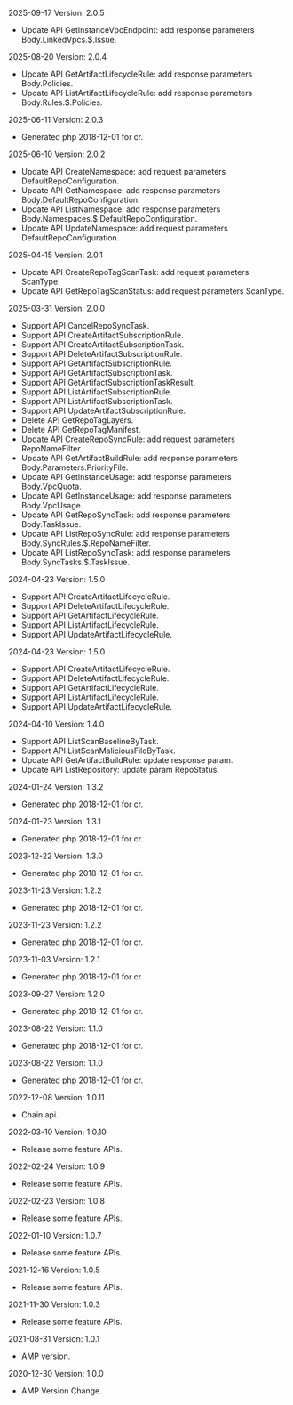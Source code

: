 2025-09-17 Version: 2.0.5
- Update API GetInstanceVpcEndpoint: add response parameters Body.LinkedVpcs.$.Issue.


2025-08-20 Version: 2.0.4
- Update API GetArtifactLifecycleRule: add response parameters Body.Policies.
- Update API ListArtifactLifecycleRule: add response parameters Body.Rules.$.Policies.


2025-06-11 Version: 2.0.3
- Generated php 2018-12-01 for cr.

2025-06-10 Version: 2.0.2
- Update API CreateNamespace: add request parameters DefaultRepoConfiguration.
- Update API GetNamespace: add response parameters Body.DefaultRepoConfiguration.
- Update API ListNamespace: add response parameters Body.Namespaces.$.DefaultRepoConfiguration.
- Update API UpdateNamespace: add request parameters DefaultRepoConfiguration.


2025-04-15 Version: 2.0.1
- Update API CreateRepoTagScanTask: add request parameters ScanType.
- Update API GetRepoTagScanStatus: add request parameters ScanType.


2025-03-31 Version: 2.0.0
- Support API CancelRepoSyncTask.
- Support API CreateArtifactSubscriptionRule.
- Support API CreateArtifactSubscriptionTask.
- Support API DeleteArtifactSubscriptionRule.
- Support API GetArtifactSubscriptionRule.
- Support API GetArtifactSubscriptionTask.
- Support API GetArtifactSubscriptionTaskResult.
- Support API ListArtifactSubscriptionRule.
- Support API ListArtifactSubscriptionTask.
- Support API UpdateArtifactSubscriptionRule.
- Delete API GetRepoTagLayers.
- Delete API GetRepoTagManifest.
- Update API CreateRepoSyncRule: add request parameters RepoNameFilter.
- Update API GetArtifactBuildRule: add response parameters Body.Parameters.PriorityFile.
- Update API GetInstanceUsage: add response parameters Body.VpcQuota.
- Update API GetInstanceUsage: add response parameters Body.VpcUsage.
- Update API GetRepoSyncTask: add response parameters Body.TaskIssue.
- Update API ListRepoSyncRule: add response parameters Body.SyncRules.$.RepoNameFilter.
- Update API ListRepoSyncTask: add response parameters Body.SyncTasks.$.TaskIssue.


2024-04-23 Version: 1.5.0
- Support API CreateArtifactLifecycleRule.
- Support API DeleteArtifactLifecycleRule.
- Support API GetArtifactLifecycleRule.
- Support API ListArtifactLifecycleRule.
- Support API UpdateArtifactLifecycleRule.


2024-04-23 Version: 1.5.0
- Support API CreateArtifactLifecycleRule.
- Support API DeleteArtifactLifecycleRule.
- Support API GetArtifactLifecycleRule.
- Support API ListArtifactLifecycleRule.
- Support API UpdateArtifactLifecycleRule.


2024-04-10 Version: 1.4.0
- Support API ListScanBaselineByTask.
- Support API ListScanMaliciousFileByTask.
- Update API GetArtifactBuildRule: update response param.
- Update API ListRepository: update param RepoStatus.


2024-01-24 Version: 1.3.2
- Generated php 2018-12-01 for cr.

2024-01-23 Version: 1.3.1
- Generated php 2018-12-01 for cr.

2023-12-22 Version: 1.3.0
- Generated php 2018-12-01 for cr.

2023-11-23 Version: 1.2.2
- Generated php 2018-12-01 for cr.

2023-11-23 Version: 1.2.2
- Generated php 2018-12-01 for cr.

2023-11-03 Version: 1.2.1
- Generated php 2018-12-01 for cr.

2023-09-27 Version: 1.2.0
- Generated php 2018-12-01 for cr.

2023-08-22 Version: 1.1.0
- Generated php 2018-12-01 for cr.

2023-08-22 Version: 1.1.0
- Generated php 2018-12-01 for cr.

2022-12-08 Version: 1.0.11
- Chain api.

2022-03-10 Version: 1.0.10
- Release some feature APIs.

2022-02-24 Version: 1.0.9
- Release some feature APIs.

2022-02-23 Version: 1.0.8
- Release some feature APIs.

2022-01-10 Version: 1.0.7
- Release some feature APIs.

2021-12-16 Version: 1.0.5
- Release some feature APIs.

2021-11-30 Version: 1.0.3
- Release some feature APIs.

2021-08-31 Version: 1.0.1
- AMP version.

2020-12-30 Version: 1.0.0
- AMP Version Change.

